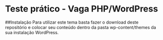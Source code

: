 # Teste prático - Vaga PHP/WordPress
##Instalação
Para utilizar este tema basta fazer o download deste repositório e colocar seu conteúdo dentro da pasta wp-content/themes da sua instalação WordPress.
